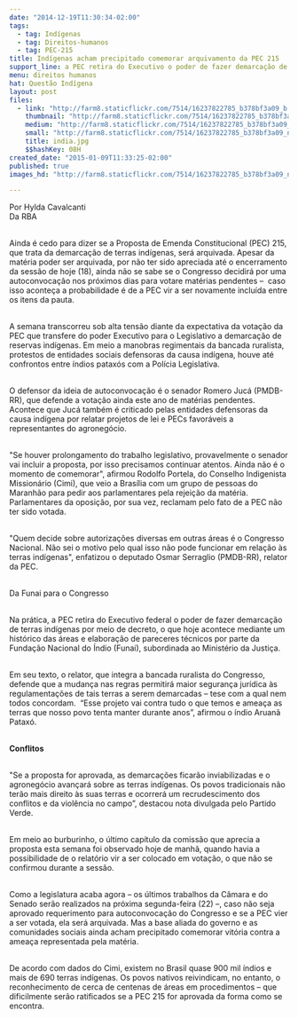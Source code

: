 ```yaml
---
date: "2014-12-19T11:30:34-02:00"
tags:
  - tag: Indígenas
  - tag: Direitos-humanos
  - tag: PEC-215
title: Indígenas acham precipitado comemorar arquivamento da PEC 215
support_line: a PEC retira do Executivo o poder de fazer demarcação de terras indígenas.
menu: direitos humanos
hat: Questão Indígena
layout: post
files:
  - link: "http://farm8.staticflickr.com/7514/16237822785_b378bf3a09_b.jpg"
    thumbnail: "http://farm8.staticflickr.com/7514/16237822785_b378bf3a09_t.jpg"
    medium: "http://farm8.staticflickr.com/7514/16237822785_b378bf3a09_z.jpg"
    small: "http://farm8.staticflickr.com/7514/16237822785_b378bf3a09_n.jpg"
    title: india.jpg
    $$hashKey: 08H
created_date: "2015-01-09T11:33:25-02:00"
published: true
images_hd: "http://farm8.staticflickr.com/7514/16237822785_b378bf3a09_n.jpg"

---
```

<p>Por Hylda Cavalcanti<br />
Da RBA</p>

<p><br />
Ainda &eacute; cedo para dizer se a Proposta de Emenda Constitucional (PEC) 215, que trata da demarca&ccedil;&atilde;o de terras ind&iacute;genas, ser&aacute; arquivada. Apesar da mat&eacute;ria poder ser arquivada, por n&atilde;o ter sido apreciada at&eacute; o encerramento da sess&atilde;o de hoje (18), ainda n&atilde;o se sabe se o Congresso decidir&aacute; por uma autoconvoca&ccedil;&atilde;o nos pr&oacute;ximos dias para votare mat&eacute;rias pendentes &ndash;&nbsp; caso isso aconte&ccedil;a a probabilidade &eacute; de a PEC vir a ser novamente inclu&iacute;da entre os itens da pauta.</p>

<p><br />
A semana transcorreu sob alta tens&atilde;o diante da expectativa da vota&ccedil;&atilde;o da PEC que transfere do poder Executivo para o Legislativo a demarca&ccedil;&atilde;o de reservas ind&iacute;genas. Em meio a manobras regimentais da bancada ruralista, protestos de entidades sociais defensoras da causa ind&iacute;gena, houve at&eacute; confrontos entre &iacute;ndios patax&oacute;s com a Pol&iacute;cia Legislativa.</p>

<p><br />
O defensor da ideia de autoconvoca&ccedil;&atilde;o &eacute; o senador Romero Juc&aacute; (PMDB-RR), que defende a vota&ccedil;&atilde;o ainda este ano de mat&eacute;rias pendentes. Acontece que Juc&aacute; tamb&eacute;m &eacute; criticado pelas entidades defensoras da causa ind&iacute;gena por relatar projetos de lei e PECs favor&aacute;veis a representantes do agroneg&oacute;cio.</p>

<p><br />
&quot;Se houver prolongamento do trabalho legislativo, provavelmente o senador vai incluir a proposta, por isso precisamos continuar atentos. Ainda n&atilde;o &eacute; o momento de comemorar&quot;, afirmou Rodolfo Portela, do Conselho Indigenista Mission&aacute;rio (Cimi), que veio a Bras&iacute;lia com um grupo de pessoas do Maranh&atilde;o para pedir aos parlamentares pela rejei&ccedil;&atilde;o da mat&eacute;ria. Parlamentares da oposi&ccedil;&atilde;o, por sua vez, reclamam pelo fato de a PEC n&atilde;o ter sido votada.</p>

<p><br />
&quot;Quem decide sobre autoriza&ccedil;&otilde;es diversas em outras &aacute;reas &eacute; o Congresso Nacional. N&atilde;o sei o motivo pelo qual isso n&atilde;o pode funcionar em rela&ccedil;&atilde;o &agrave;s terras ind&iacute;genas&quot;, enfatizou o deputado Osmar Serraglio (PMDB-RR), relator da PEC.</p>

<p><br />
Da Funai para o Congresso</p>

<p><br />
Na pr&aacute;tica, a PEC retira do Executivo federal o poder de fazer demarca&ccedil;&atilde;o de terras ind&iacute;genas por meio de decreto, o que hoje acontece mediante um hist&oacute;rico das &aacute;reas e elabora&ccedil;&atilde;o de pareceres t&eacute;cnicos por parte da Funda&ccedil;&atilde;o Nacional do &Iacute;ndio (Funai), subordinada ao Minist&eacute;rio da Justi&ccedil;a.</p>

<p><br />
Em seu texto, o relator, que integra a bancada ruralista do Congresso, defende que a mudan&ccedil;a nas regras permitir&aacute; maior seguran&ccedil;a jur&iacute;dica &agrave;s regulamenta&ccedil;&otilde;es de tais terras a serem demarcadas &ndash; tese com a qual nem todos concordam.&nbsp; &ldquo;Esse projeto vai contra tudo o que temos e amea&ccedil;a as terras que nosso povo tenta manter durante anos&rdquo;, afirmou o &iacute;ndio Aruan&atilde; Patax&oacute;.</p>

<p><br />
<strong>Conflitos</strong></p>

<p><br />
&quot;Se a proposta for aprovada, as demarca&ccedil;&otilde;es ficar&atilde;o inviabilizadas e o agroneg&oacute;cio avan&ccedil;ar&aacute; sobre as terras ind&iacute;genas. Os povos tradicionais n&atilde;o ter&atilde;o mais direito &agrave;s suas terras e ocorrer&aacute; um recrudescimento dos conflitos e da viol&ecirc;ncia no campo&rdquo;, destacou nota divulgada pelo Partido Verde.</p>

<p><br />
Em meio ao burburinho, o &uacute;ltimo cap&iacute;tulo da comiss&atilde;o que aprecia a proposta esta semana foi observado hoje de manh&atilde;, quando havia a possibilidade de o relat&oacute;rio vir a ser colocado em vota&ccedil;&atilde;o, o que n&atilde;o se confirmou durante a sess&atilde;o.</p>

<p><br />
Como a legislatura acaba agora &ndash; os &uacute;ltimos trabalhos da C&acirc;mara e do Senado ser&atilde;o realizados na pr&oacute;xima segunda-feira (22) &ndash;, caso n&atilde;o seja aprovado requerimento para autoconvoca&ccedil;&atilde;o do Congresso e se a PEC vier a ser votada, ela ser&aacute; arquivada. Mas a base aliada do governo e as comunidades sociais ainda acham precipitado comemorar vit&oacute;ria contra a amea&ccedil;a representada pela mat&eacute;ria.</p>

<p><br />
De acordo com dados do Cimi, existem no Brasil quase 900 mil &iacute;ndios e mais de 690 terras ind&iacute;genas. Os povos nativos reivindicam, no entanto, o reconhecimento de cerca de centenas de &aacute;reas em procedimentos &ndash; que dificilmente ser&atilde;o ratificados se a PEC 215 for aprovada da forma como se encontra.</p>
